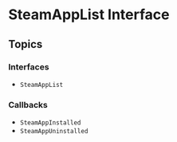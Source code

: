 # SteamAppList Interface

## Topics

### Interfaces
- ``SteamAppList``

### Callbacks
- ``SteamAppInstalled``
- ``SteamAppUninstalled``
